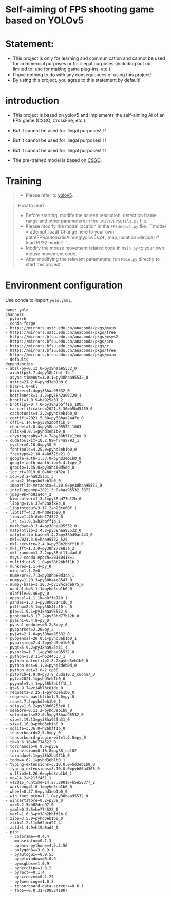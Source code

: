 
# Self-aiming of FPS shooting game based on YOLOv5

# Statement:
- This project is only for learning and communication and cannot be used for commercial purposes or for illegal purposes (including but not limited to: use for making game plug-ins, etc.).
- I have nothing to do with any consequences of using this project!
- By using this project, you agree to this statement by default!

  
# introduction
 -  This project is based on yolov5 and implements the self-aiming AI of an FPS game (CSGO, CrossFire, etc.).
   
 -  But it cannot be used for illegal purposes! ! !
 -  But it cannot be used for illegal purposes! ! !
 -  But it cannot be used for illegal purposes! ! !
   
 -  The pre-trained model is based on [CSGO](https://store.steampowered.com/app/730/CounterStrike_Global_Offensive). 

# Training
  
  > - Please refer to [yolov5](https://github.com/ultralytics/yolov5).

  > How to use?
  > - Before starting, modify the screen resolution, detection frame range and other parameters in the ```utils/FPSUtils.py``` file.
  > - Please modify the model location in the ```FPSdetect.py``` file: ```model = attempt_load('Change here to your own path\FPSAutomaticAiming\yolov5s.pt', map_location=device) # load FP32 model`` `.
  > - Modify the mouse movement related code in ```Main.py``` to your own mouse movement code.
  > - After modifying the relevant parameters, run ```Main.py``` directly to start this project.


# Environment configuration
 
  Use conda to import ```yolo.yaml```。
  ```
  name: yolo
channels:
  - pytorch
  - conda-forge
  - https://mirrors.ustc.edu.cn/anaconda/pkgs/main
  - https://mirrors.ustc.edu.cn/anaconda/pkgs/free
  - https://mirrors.bfsu.edu.cn/anaconda/pkgs/msys2
  - https://mirrors.bfsu.edu.cn/anaconda/pkgs/pro
  - https://mirrors.bfsu.edu.cn/anaconda/pkgs/r
  - https://mirrors.bfsu.edu.cn/anaconda/pkgs/free
  - https://mirrors.bfsu.edu.cn/anaconda/pkgs/main
  - defaults
dependencies:
  - absl-py=0.13.0=py38haa95532_0
  - aiohttp=3.7.4=py38h2bbff1b_1
  - async-timeout=3.0.1=py38haa95532_0
  - attrs=21.2.0=pyhd3eb1b0_0
  - blas=1.0=mkl
  - blinker=1.4=py38haa95532_0
  - bottleneck=1.3.2=py38h2a96729_1
  - brotli=1.0.9=ha925a31_2
  - brotlipy=0.7.0=py38h2bbff1b_1003
  - ca-certificates=2021.5.30=h5b45459_0
  - cachetools=4.2.2=pyhd3eb1b0_0
  - certifi=2021.5.30=py38haa244fe_0
  - cffi=1.14.6=py38h2bbff1b_0
  - chardet=3.0.4=py38haa95532_1003
  - click=8.0.1=pyhd3eb1b0_0
  - cryptography=3.4.7=py38h71e12ea_0
  - cudatoolkit=10.2.89=h74a9793_1
  - cycler=0.10.0=py38_0
  - fonttools=4.25.0=pyhd3eb1b0_0
  - freetype=2.10.4=hd328e21_0
  - google-auth=1.33.0=pyhd3eb1b0_0
  - google-auth-oauthlib=0.4.1=py_2
  - grpcio=1.35.0=py38hc60d5dd_0
  - icc_rt=2019.0.0=h0cc432a_1
  - icu=58.2=ha925a31_3
  - idna=2.10=pyhd3eb1b0_0
  - importlib-metadata=3.10.0=py38haa95532_0
  - intel-openmp=2021.3.0=haa95532_3372
  - jpeg=9b=hb83a4c4_2
  - kiwisolver=1.3.1=py38hd77b12b_0
  - libpng=1.6.37=h2a8f88b_0
  - libprotobuf=3.17.2=h23ce68f_1
  - libtiff=4.2.0=hd0e1b90_0
  - libuv=1.40.0=he774522_0
  - lz4-c=1.9.3=h2bbff1b_1
  - markdown=3.3.4=py38haa95532_0
  - matplotlib=3.4.2=py38haa95532_0
  - matplotlib-base=3.4.2=py38h49ac443_0
  - mkl=2021.3.0=haa95532_524
  - mkl-service=2.4.0=py38h2bbff1b_0
  - mkl_fft=1.3.0=py38h277e83a_2
  - mkl_random=1.2.2=py38hf11a4ad_0
  - msys2-conda-epoch=20160418=1
  - multidict=5.1.0=py38h2bbff1b_2
  - munkres=1.1.4=py_0
  - ninja=1.7.2=0
  - numexpr=2.7.3=py38hb80d3ca_1
  - numpy=1.20.3=py38ha4e8547_0
  - numpy-base=1.20.3=py38hc2deb75_0
  - oauthlib=3.1.1=pyhd3eb1b0_0
  - olefile=0.46=py_0
  - openssl=1.1.1k=h8ffe710_1
  - pandas=1.3.1=py38h6214cd6_0
  - pillow=8.3.1=py38h4fa10fc_0
  - pip=21.0.1=py38haa95532_0
  - protobuf=3.17.2=py38hd77b12b_0
  - pyasn1=0.4.8=py_0
  - pyasn1-modules=0.2.8=py_0
  - pycparser=2.20=py_2
  - pyjwt=2.1.0=py38haa95532_0
  - pyopenssl=20.0.1=pyhd3eb1b0_1
  - pyparsing=2.4.7=pyhd3eb1b0_0
  - pyqt=5.9.2=py38ha925a31_4
  - pysocks=1.7.1=py38haa95532_0
  - python=3.8.11=h6244533_1
  - python-dateutil=2.8.2=pyhd3eb1b0_0
  - python-mss=6.1.0=pyhd3deb0d_0
  - python_abi=3.8=2_cp38
  - pytorch=1.9.0=py3.8_cuda10.2_cudnn7_0
  - pytz=2021.1=pyhd3eb1b0_0
  - pyyaml=5.4.1=py38h2bbff1b_1
  - qt=5.9.7=vc14h73c81de_0
  - requests=2.25.1=pyhd3eb1b0_0
  - requests-oauthlib=1.3.0=py_0
  - rsa=4.7.2=pyhd3eb1b0_1
  - scipy=1.6.2=py38h66253e8_1
  - seaborn=0.11.2=pyhd3eb1b0_0
  - setuptools=52.0.0=py38haa95532_0
  - sip=4.19.13=py38ha925a31_0
  - six=1.16.0=pyhd3eb1b0_0
  - sqlite=3.36.0=h2bbff1b_0
  - tensorboard=2.5.0=py_0
  - tensorboard-plugin-wit=1.6.0=py_0
  - tk=8.6.10=he774522_0
  - torchaudio=0.9.0=py38
  - torchvision=0.10.0=py38_cu102
  - tornado=6.1=py38h2bbff1b_0
  - tqdm=4.62.1=pyhd3eb1b0_1
  - typing-extensions=3.10.0.0=hd3eb1b0_0
  - typing_extensions=3.10.0.0=pyh06a4308_0
  - urllib3=1.26.6=pyhd3eb1b0_1
  - vc=14.2=h21ff451_1
  - vs2015_runtime=14.27.29016=h5e58377_2
  - werkzeug=1.0.1=pyhd3eb1b0_0
  - wheel=0.37.0=pyhd3eb1b0_0
  - win_inet_pton=1.1.0=py38haa95532_0
  - wincertstore=0.2=py38_0
  - xz=5.2.5=h62dcd97_0
  - yaml=0.2.5=he774522_0
  - yarl=1.6.3=py38h2bbff1b_0
  - zipp=3.5.0=pyhd3eb1b0_0
  - zlib=1.2.11=h62dcd97_4
  - zstd=1.4.9=h19a0ad4_0
  - pip:
    - colorama==0.4.4
    - mouseinfo==0.1.3
    - opencv-python==4.5.3.56
    - polygon3==3.0.9.1
    - pyautogui==0.9.53
    - pygetwindow==0.0.9
    - pymsgbox==1.0.9
    - pyperclip==1.8.2
    - pyrect==0.1.4
    - pyscreeze==0.1.27
    - pytweening==1.0.3
    - tensorboard-data-server==0.6.1
    - thop==0.0.31-2005241907

